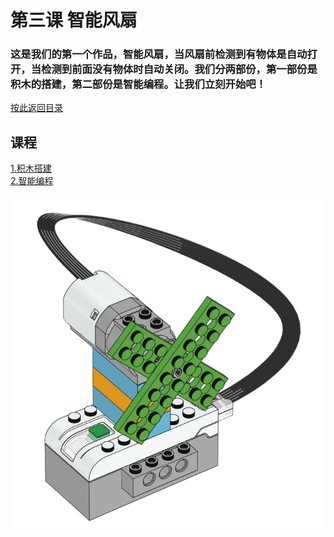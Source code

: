 ﻿# 第三课 智能风扇
### 这是我们的第一个作品，智能风扇，当风扇前检测到有物体是自动打开，当检测到前面没有物体时自动关闭。我们分两部份，第一部份是积木的搭建，第二部份是智能编程。让我们立刻开始吧！
[按此返回目录](unit3.md)
<br>
## 课程
[1.积木搭建](unit3.1.md)<br>
[2.智能编程](unit3.2.md)<br><br>
![Download](/Scratch/resource/unit3_01.png)


